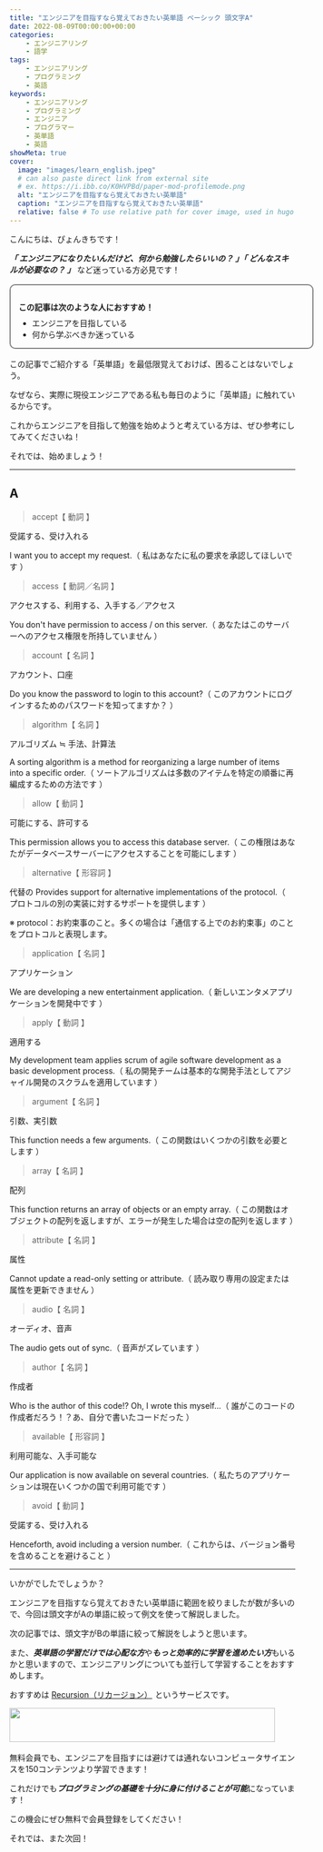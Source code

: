 ```yaml
---
title: "エンジニアを目指すなら覚えておきたい英単語 ベーシック 頭文字A"
date: 2022-08-09T00:00:00+00:00
categories:
    - エンジニアリング
    - 語学
tags:
    - エンジニアリング
    - プログラミング
    - 英語
keywords:
    - エンジニアリング
    - プログラミング
    - エンジニア
    - プログラマー
    - 英単語
    - 英語
showMeta: true
cover:
  image: "images/learn_english.jpeg"
  # can also paste direct link from external site
  # ex. https://i.ibb.co/K0HVPBd/paper-mod-profilemode.png
  alt: "エンジニアを目指すなら覚えておきたい英単語"
  caption: "エンジニアを目指すなら覚えておきたい英単語"
  relative: false # To use relative path for cover image, used in hugo Page-bundles
---
```


[comment]: <> (https://www.xserver.ne.jp/blog/blog-how-to-write-template/#%E3%80%8C%E6%9B%B8%E3%81%8D%E5%87%BA%E3%81%97%E3%83%91%E3%83%BC%E3%83%88%E3%80%8D%E3%81%AE%E6%9B%B8%E3%81%8D%E6%96%B9)
[comment]: <> (https://progeigo.org/learning/essential-words-600-plus/)

<style>
    .flame {
        margin: 1rem 0;
        padding: 1em;
        width: 100%;
        border: 2px solid #828282;
        border-radius: 10px;
    }

    .flame ul {
        margin: 0;
    }

    .flame ul li {
        margin: 0;
    }

</style>

こんにちは、ぴょんきちです！

***「 エンジニアになりたいんだけど、何から勉強したらいいの？ 」「 どんなスキルが必要なの？ 」*** など迷っている方必見です！

<div class="flame">
    <p style="margin-bottom: .5rem;"><strong>この記事は次のような人におすすめ！</strong></p>
    <ul>
        <li>エンジニアを目指している</li>
        <li>何から学ぶべきか迷っている</li>
    </ul>
</div>

この記事でご紹介する「英単語」を最低限覚えておけば、困ることはないでしょう。

なぜなら、実際に現役エンジニアである私も毎日のように「英単語」に触れているからです。

これからエンジニアを目指して勉強を始めようと考えている方は、ぜひ参考にしてみてくださいね！

それでは、始めましょう！

<hr>

## A

> accept【 動詞 】

受諾する、受け入れる

I want you to accept my request.（ 私はあなたに私の要求を承認してほしいです ）

> access【 動詞／名詞 】

アクセスする、利用する、入手する／アクセス

You don't have permission to access / on this server.（ あなたはこのサーバーへのアクセス権限を所持していません ）

> account【 名詞 】

アカウント、口座

Do you know the password to login to this account?（ このアカウントにログインするためのパスワードを知ってますか？ ）

> algorithm【 名詞 】

アルゴリズム ≒ 手法、計算法

A sorting algorithm is a method for reorganizing a large number of items into a specific order.（ ソートアルゴリズムは多数のアイテムを特定の順番に再編成するための方法です ）

> allow【 動詞 】

可能にする、許可する

This permission allows you to access this database server.（ この権限はあなたがデータベースサーバーにアクセスすることを可能にします ）

> alternative【 形容詞 】

代替の
Provides support for alternative implementations of the protocol.（ プロトコルの別の実装に対するサポートを提供します ）

※ protocol：お約束事のこと。多くの場合は「通信する上でのお約束事」のことをプロトコルと表現します。

> application【 名詞 】

アプリケーション

We are developing a new entertainment application.（ 新しいエンタメアプリケーションを開発中です ）

> apply【 動詞 】

適用する

My development team applies scrum of agile software development as a basic development process.（ 私の開発チームは基本的な開発手法としてアジャイル開発のスクラムを適用しています ）

> argument【 名詞 】

引数、実引数

This function needs a few arguments.（ この関数はいくつかの引数を必要とします ）

> array【 名詞 】

配列

This function returns an array of objects or an empty array.（ この関数はオブジェクトの配列を返しますが、エラーが発生した場合は空の配列を返します ）

> attribute【 名詞 】

属性

Cannot update a read-only setting or attribute.（ 読み取り専用の設定または属性を更新できません ）

> audio【 名詞 】

オーディオ、音声

The audio gets out of sync.（ 音声がズレています ）

> author【 名詞 】

作成者

Who is the author of this code!? Oh, I wrote this myself...（ 誰がこのコードの作成者だろう！？あ、自分で書いたコードだった ）

> available【 形容詞 】

利用可能な、入手可能な

Our application is now available on several countries.（ 私たちのアプリケーションは現在いくつかの国で利用可能です ）

> avoid【 動詞 】

受諾する、受け入れる

Henceforth, avoid including a version number.（ これからは、バージョン番号を含めることを避けること ）

<hr>

いかがでしたでしょうか？

エンジニアを目指すなら覚えておきたい英単語に範囲を絞りましたが数が多いので、今回は頭文字がAの単語に絞って例文を使って解説しました。

次の記事では、頭文字がBの単語に絞って解説をしようと思います。

また、***英単語の学習だけでは心配な方***や***もっと効率的に学習を進めたい方***もいるかと思いますので、エンジニアリングについても並行して学習することをおすすめします。

おすすめは <a href="https://px.a8.net/svt/ejp?a8mat=3NGNRZ+26L8MQ+4Z24+5YRHE" rel="nofollow">Recursion（リカージョン）</a>
<img border="0" width="1" height="1" src="https://www12.a8.net/0.gif?a8mat=3NGNRZ+26L8MQ+4Z24+5YRHE" alt="">というサービスです。

<a href="https://px.a8.net/svt/ejp?a8mat=3NGNRZ+26L8MQ+4Z24+5Z6WX" rel="nofollow">
<img border="0" width="468" height="60" alt="" src="https://www28.a8.net/svt/bgt?aid=220807007132&wid=001&eno=01&mid=s00000023206001004000&mc=1"></a>
<img border="0" width="1" height="1" src="https://www13.a8.net/0.gif?a8mat=3NGNRZ+26L8MQ+4Z24+5Z6WX" alt="">

無料会員でも、エンジニアを目指すには避けては通れないコンピュータサイエンスを150コンテンツより学習できます！

これだけでも***プログラミングの基礎を十分に身に付けることが可能***になっています！

この機会にぜひ無料で会員登録をしてください！

それでは、また次回！
